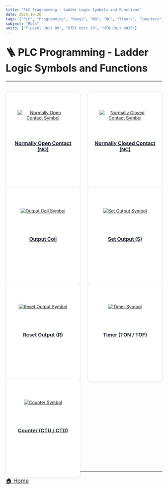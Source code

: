 ```yaml
---
title: "PLC Programming - Ladder Logic Symbols and Functions"
date: 2025-10-20
tags: ["PLC", "Programming", "Rungs", "NO", "NC", "Timers", "Counters"]
subject: "PLCs"
units: ["T-Level Unit 09", "BTEC Unit 19", "HTQ Unit 4015"]
---
```


<head>
  <style>
    .projects {
      display: grid;
      grid-template-columns: repeat(auto-fit, minmax(220px, 1fr));
      gap: 1.5rem;
      margin-top: 2rem;
    }

    .card-link {
      text-decoration: none;
    }

    .card {
      background: #ffffff;
      border: 1px solid #e5e7eb;
      border-radius: 12px;
      overflow: hidden;
      box-shadow: 0 3px 8px rgba(0, 0, 0, 0.05);
      transition: transform 0.2s ease, box-shadow 0.2s ease;
      display: flex;
      flex-direction: column;
      align-items: center;
      padding: 1rem;
      height: 100%;
      text-align: center;
      min-height: 250px; /* ensures even card height */
    }

    .card:hover {
      transform: scale(1.03);
      box-shadow: 0 4px 12px rgba(0, 0, 0, 0.08);
    }

    .card-image {
      width: 100%;
      height: 120px; /* fixed height for consistency */
      display: flex;
      align-items: center;
      justify-content: center;
      overflow: hidden;
      margin-bottom: 0.75rem;
    }

    .card img {
      max-width: 80%;
      max-height: 100%;
      object-fit: contain;
      display: block;
    }

    .card h3 {
      color: #1f2937;
      margin: 0.5rem 0 0;
      font-size: 1rem;
      line-height: 1.3;
    }

    h1 {
      font-size: 2rem;
      margin-top: 2rem;
    }

    p {
      font-size: 1.1rem;
    }
  </style>
</head>

# 🪜 PLC Programming - Ladder Logic Symbols and Functions

---

<div class="projects">

  <a class="card-link" href="#">
    <div class="card">
      <div class="card-image">
        <img src="https://EngineeringShare.github.io/engineering-hub/images/PLC-Icons/NO_Contact.png" alt="Normally Open Contact Symbol">
      </div>
      <h3>Normally Open Contact (NO)</h3>
    </div>
  </a>

  <a class="card-link" href="#">
    <div class="card">
      <div class="card-image">
        <img src="https://EngineeringShare.github.io/engineering-hub/images/PLC-Icons/NC_Contact.png" alt="Normally Closed Contact Symbol">
      </div>
      <h3>Normally Closed Contact (NC)</h3>
    </div>
  </a>

  <a class="card-link" href="#">
    <div class="card">
      <div class="card-image">
        <img src="https://EngineeringShare.github.io/engineering-hub/images/PLC-Icons/Output.png" alt="Output Coil Symbol">
      </div>
      <h3>Output Coil</h3>
    </div>
  </a>

  <a class="card-link" href="#">
    <div class="card">
      <div class="card-image">
        <img src="https://EngineeringShare.github.io/engineering-hub/images/PLC-Icons/Set_Output.png" alt="Set Output Symbol">
      </div>
      <h3>Set Output (S)</h3>
    </div>
  </a>

  <a class="card-link" href="#">
    <div class="card">
      <div class="card-image">
        <img src="https://EngineeringShare.github.io/engineering-hub/images/PLC-Icons/Reset_Output.png" alt="Reset Output Symbol">
      </div>
      <h3>Reset Output (R)</h3>
    </div>
  </a>

  <a class="card-link" href="#">
    <div class="card">
      <div class="card-image">
        <img src="https://EngineeringShare.github.io/engineering-hub/images/PLC-Icons/TON_Timer.png" alt="Timer Symbol">
      </div>
      <h3>Timer (TON / TOF)</h3>
    </div>
  </a>

  <a class="card-link" href="#">
    <div class="card">
      <div class="card-image">
        <img src="https://EngineeringShare.github.io/engineering-hub/images/PLC-Icons/CTU_Counter.png" alt="Counter Symbol">
      </div>
      <h3>Counter (CTU / CTD)</h3>
    </div>
  </a>

</div>

---

<a href="https://engineeringshare.github.io/engineering-hub">🏠 Home</a>
